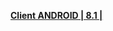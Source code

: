 **[Client ANDROID | 8.1 | ](https://autopatchcn.bh3.com/ptpublic/rel/20250120104717_JKPilwZ9G9BSw6JF/cps/20250116-012226-gf_android_ota-versions-v8_1-DrumminginNew_gw.apk)**
